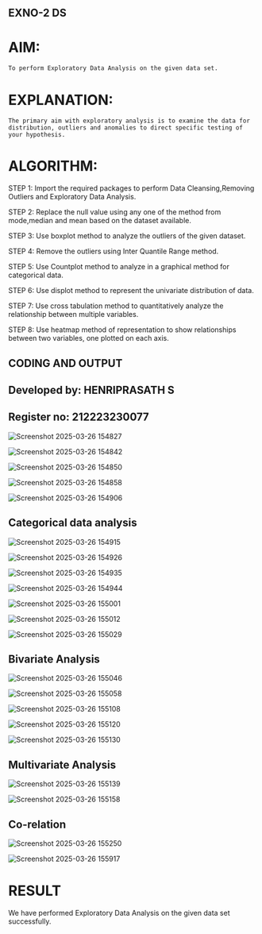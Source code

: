 ## EXNO-2 DS
# AIM:

    To perform Exploratory Data Analysis on the given data set.
      
# EXPLANATION:

    The primary aim with exploratory analysis is to examine the data for distribution, outliers and anomalies to direct specific testing of your hypothesis.
  
# ALGORITHM:
STEP 1: Import the required packages to perform Data Cleansing,Removing Outliers and Exploratory Data Analysis.

STEP 2: Replace the null value using any one of the method from mode,median and mean based on the dataset available.

STEP 3: Use boxplot method to analyze the outliers of the given dataset.

STEP 4: Remove the outliers using Inter Quantile Range method.

STEP 5: Use Countplot method to analyze in a graphical method for categorical data.

STEP 6: Use displot method to represent the univariate distribution of data.

STEP 7: Use cross tabulation method to quantitatively analyze the relationship between multiple variables.

STEP 8: Use heatmap method of representation to show relationships between two variables, one plotted on each axis.

## CODING AND OUTPUT

## Developed by: HENRIPRASATH S
## Register no: 212223230077

![Screenshot 2025-03-26 154827](https://github.com/user-attachments/assets/0574fc73-ad10-43e9-b4c4-559636958528)


![Screenshot 2025-03-26 154842](https://github.com/user-attachments/assets/dca878a2-7c87-4359-9e9d-9feb4ccbc1b5)


![Screenshot 2025-03-26 154850](https://github.com/user-attachments/assets/e87f9a71-3550-4514-8fd2-4cba1f7bd382)


![Screenshot 2025-03-26 154858](https://github.com/user-attachments/assets/87e8e4bd-59d7-46f1-ae2b-f9172b3fa0ef)


![Screenshot 2025-03-26 154906](https://github.com/user-attachments/assets/e835c283-3997-4363-b243-654b815a4e8e)

## Categorical data analysis
![Screenshot 2025-03-26 154915](https://github.com/user-attachments/assets/1c72e7b0-2ff3-4aba-9ebb-9739d130eeb8)


![Screenshot 2025-03-26 154926](https://github.com/user-attachments/assets/9c859b07-1d93-42d0-9d41-fcb6bec64d1c)


![Screenshot 2025-03-26 154935](https://github.com/user-attachments/assets/54d03d06-efdb-4106-a56e-604b4c345290)


![Screenshot 2025-03-26 154944](https://github.com/user-attachments/assets/9b98584f-7b84-4ac4-a944-3b8df83b9f1b)


![Screenshot 2025-03-26 155001](https://github.com/user-attachments/assets/8c944a05-8fa2-46e6-9d9e-f4b03292e2b0)


![Screenshot 2025-03-26 155012](https://github.com/user-attachments/assets/fbfec089-d0ec-4fa6-a0cc-3b593093647b)


![Screenshot 2025-03-26 155029](https://github.com/user-attachments/assets/43dae5b4-3ee3-4d8b-859a-aa5b896d7aa8)

## Bivariate Analysis
![Screenshot 2025-03-26 155046](https://github.com/user-attachments/assets/5bec8add-fe86-45ad-b29b-cab93451242e)


![Screenshot 2025-03-26 155058](https://github.com/user-attachments/assets/f46c28a5-c4f1-47f1-b17a-2ad0356aaec0)


![Screenshot 2025-03-26 155108](https://github.com/user-attachments/assets/01e24d05-ab99-498f-9367-a3538ea845de)


![Screenshot 2025-03-26 155120](https://github.com/user-attachments/assets/4a3f9be4-20af-46f1-acd4-7bbf0bcc5bd1)


![Screenshot 2025-03-26 155130](https://github.com/user-attachments/assets/e0da2690-2e7c-418c-978e-286e1dd274e4)

## Multivariate Analysis
![Screenshot 2025-03-26 155139](https://github.com/user-attachments/assets/3aec6005-2f33-4b83-9602-b2b25aacc8fe)


![Screenshot 2025-03-26 155158](https://github.com/user-attachments/assets/f2e08c24-42bd-429f-8563-90a76dab41fa)

## Co-relation
![Screenshot 2025-03-26 155250](https://github.com/user-attachments/assets/3693c8a3-033f-4432-8b4c-7760dd8a7291)


![Screenshot 2025-03-26 155917](https://github.com/user-attachments/assets/3c9082b6-a2e2-425b-9f26-e538f7d95d92)


# RESULT

  We have performed Exploratory Data Analysis on the given data set successfully.
